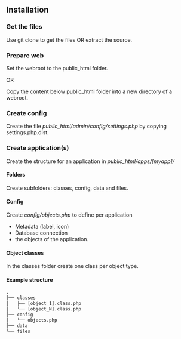 ## Installation

### Get the files

Use git clone to get the files OR extract the source.

### Prepare web

Set the webroot to the public_html folder.

OR

Copy the content below public_html folder into a new directory of a webroot.

### Create config

Create the file *public_html/admin/config/settings.php* by copying settings.php.dist.

### Create application(s)

Create the structure for an application in *public_html/apps/[myapp]/*

#### Folders

Create subfolders: classes, config, data and files.

#### Config

Create *config/objects.php* to define per application

* Metadata (label, icon)
* Database connection
* the objects of the application.

#### Object classes

In the classes folder create one class per object type.

#### Example structure

```txt
.
├── classes
│   ├── [object_1].class.php
│   └── [object_N].class.php
├── config
│   └── objects.php
├── data
└── files
```
